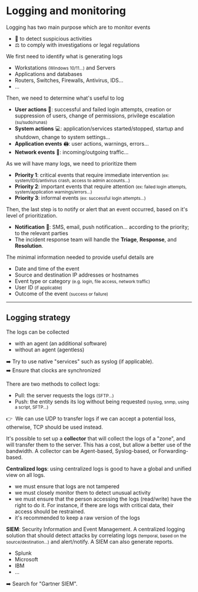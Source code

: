 # Logging and monitoring

<div class="row row-cols-md-2"><div>

Logging has two main purpose which are to monitor events

* 🔎 to detect suspicious activities
* ⚖️ to comply with investigations or legal regulations

We first need to identify what is generating logs

* Workstations <small>(Windows 10/11...)</small> and Servers
* Applications and databases
* Routers, Switches, Firewalls, Antivirus, IDS...
* ...

Then, we need to determine what's useful to log

* **User actions** 🧔: successful and failed login attempts, creation or suppression of users, change of permissions, privilege escalation <small>(su/sudo/runas)</small>
* **System actions** 💻: application/services started/stopped, startup and shutdown, change to system settings...
* **Application events** 🖨️: user actions, warnings, errors...
* **Network events** 📶: incoming/outgoing traffic...
</div><div>

As we will have many logs, we need to prioritize them

* **Priority 1**: critical events that require immediate intervention <small>(ex: system/IDS/antivirus crash, access to admin accounts...)</small>
* **Priority 2**: important events that require attention <small>(ex: failed login attempts, system/application warnings/errors...)</small>
* **Priority 3**: informal events <small>(ex: successful login attempts...)</small>

Then, the last step is to notify or alert that an event occurred, based on it's level of prioritization.

* **Notification** 📨: SMS, email, push notification... according to the priority; to the relevant parties
* The incident response team will handle the **Triage**, **Response**, and **Resolution**.

The minimal information needed to provide useful details are

* Date and time of the event 
* Source and destination IP addresses or hostnames 
* Event type or category <small>(e.g. login, file access, network traffic)</small>
* User ID <small>(if applicable)</small>
* Outcome of the event <small>(success or failure)</small>
</div></div>

<hr class="sep-both">

## Logging strategy

<div class="row row-cols-md-2"><div>

The logs can be collected

* with an agent (an additional software)
* without an agent (agentless)

➡️ Try to use native "services" such as syslog (if applicable).<br>➡️️ Ensure that clocks are synchronized

There are two methods to collect logs:

* Pull: the server requests the logs <small>(SFTP...)</small>
* Push: the entity sends its log without being requested <small>(syslog, snmp, using a script, SFTP...)</small>

👉 ️ We can use UDP to transfer logs if we can accept a potential loss, otherwise, TCP should be used instead.

It's possible to set up a **collector** that will collect the logs of a "zone", and will transfer them to the server. This has a cost, but allow a better use of the bandwidth. A collector can be Agent-based, Syslog-based, or Forwarding-based.
</div><div>

**Centralized logs**: using centralized logs is good to have a global and unified view on all logs.

* we must ensure that logs are not tampered
* we must closely monitor them to detect unusual activity
* we must ensure that the person accessing the logs (read/write) have the right to do it. For instance, if there are logs with critical data, their access should be restrained.
* it's recommended to keep a raw version of the logs

**SIEM**: Security Information and Event Management. A centralized logging solution that should detect attacks by correlating logs <small>(temporal, based on the source/destination...)</small> and alert/notify. A SIEM can also generate reports.

* Splunk
* Microsoft
* IBM
* ...

➡️ Search for "Gartner SIEM".
</div></div>